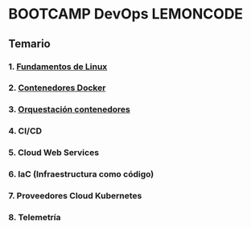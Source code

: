 # BOOTCAMP DevOps LEMONCODE

## Temario

### 1. [Fundamentos de Linux](https://github.com/javi-rod/bootcamp-devops-4/tree/master/mod01_fundamentos_linux)

### 2. [Contenedores Docker](https://github.com/javi-rod/bootcamp-devops-4/tree/master/mod02_contenedores_docker)

### 3. [Orquestación contenedores](https://github.com/javi-rod/bootcamp-devops-4/tree/master/mod03_kubernetes)

### 4. CI/CD

### 5. Cloud Web Services

### 6. IaC (Infraestructura como código)

### 7. Proveedores Cloud Kubernetes

### 8. Telemetría

